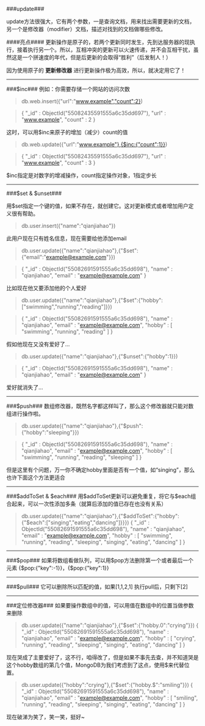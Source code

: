 ###update###

update方法很强大，它有两个参数，一是查询文档，用来找出需要更新的文档，另一个是修改器（modifier）文档，描述对找到的文档做哪些修改。

####亮点####
更新操作是原子的，若两个更新同时发生，先到达服务器的现执行，接着执行另一个。所以，互相冲突的更新可以火速传递，并不会互相干扰，虽然这是一个拼速度的年代，但是后更新的会取得“胜利”（后发制人！）

因为使用原子的 **更新修改器** 进行更新操作极为高效，所以，就决定用它了！

***

###$inc###
例如：你需要存储一个网站的访问次数
> db.web.insert({"url":"www.example","count":2})

> { "_id" : ObjectId("55082435591555a6c35dd697"), "url" : "www.example", "count" : 2 }

这时，可以用$inc来原子的增加（减少）count的值
> db.web.update({"url":"www.example"},{$inc:{"count":1}})

> { "_id" : ObjectId("55082435591555a6c35dd697"), "url" : "www.example", "count" : 3 }

$inc指定是对数字的增减操作，count指定操作对象，1指定步长

***

###$set & $unset###

用$set指定一个键的值，如果不存在，就创建它。这对更新模式或者增加用户定义很有帮助。
> db.user.insert({"name":"qianjiahao"})

此用户现在只有姓名信息，现在需要给他添加email
> db.user.update({"name":"qianjiahao"},{"$set":{"email":"example@example.com"}})

> { "_id" : ObjectId("55082691591555a6c35dd698"), "name" : "qianjiahao", "email" : "example@example.com" }

比如现在他又要添加他的个人爱好
> db.user.update({"name":"qianjiahao"},{"$set":{"hobby":["swimming","running","reading"]}})

> { "_id" : ObjectId("55082691591555a6c35dd698"), "name" : "qianjiahao", "email" : "example@example.com", "hobby" : [ "swimming", "running", "reading" ] }

假如他现在又没有爱好了...
> db.user.update({"name":"qianjiahao"},{"$unset":{"hobby":1}})

> { "_id" : ObjectId("55082691591555a6c35dd698"), "name" : "qianjiahao", "email" : "example@example.com" }

爱好就消失了...

***

###$push###
数组修改器，既然名字都这样叫了，那么这个修改器就只能对数组进行操作啦。
> db.user.update({"name":"qianjiahao"},{"$push":{"hobby":"sleeping"}})

> { "_id" : ObjectId("55082691591555a6c35dd698"), "name" : "qianjiahao", "email" : "example@example.com", "hobby" : [ "swimming", "running", "reading", "sleeping" ] }

但是这里有个问题，万一你不确定hobby里面是否有一个值，如“singing”，那么也许下面这个方法更适合

***

###$addToSet & $each###
用$addToSet更新可以避免重复，将它与$each组合起来，可以一次性添加多条（就算后添加的值已存在也没有关系）
> db.user.update({"name":"qianjiahao"},{"$addToSet":{"hobby":{"$each":["singing","eating","dancing"]}}})
> { "_id" : ObjectId("55082691591555a6c35dd698"), "name" : "qianjiahao", "email" : "example@example.com", "hobby" : [ "swimming", "running", "reading", "sleeping", "singing", "eating", "dancing" ] }

***

###$pop###
如果将数组看做队列，可以用$pop方法删除第一个或者最后一个元素
{$pop:{"key":-1}}，{$pop:{"key":1}}

***

###$pull###
它可以删除所以匹配的值，如果[1,1,2,1] 执行pull后，只剩下[2]

***

###定位修改器###
如果要操作数组中的值，可以用值在数组中的位置当做参数来删除
> db.user.update({"name":"qianjiahao"},{"$set":{"hobby.0":"crying"}})
{ "_id" : ObjectId("55082691591555a6c35dd698"), "name" : "qianjiahao", "email" : "example@example.com", "hobby" : [ "crying", "running", "reading", "sleeping", "singing", "eating", "dancing" ] }

现在哭成了主要爱好了，这不行，咱得改了，但是如果不事先去查，并不知道哭是这个hobby数组的第几个值，MongoDB为我们考虑到了这点，使用$来代替位置。
> db.user.update({"hobby":"crying"},{"$set":{"hobby.$":"smiling"}})
> { "_id" : ObjectId("55082691591555a6c35dd698"), "name" : "qianjiahao", "email" : "example@example.com", "hobby" : [ "smiling", "running", "reading", "sleeping", "singing", "eating", "dancing" ] }

现在破涕为笑了，笑一笑，挺好~